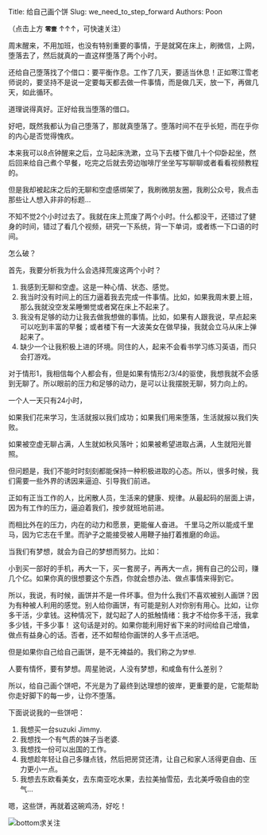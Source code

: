 Title: 给自己画个饼
Slug: we_need_to_step_forward
Authors: Poon

（点击上方 **`零壹`** ↑↑↑，可快速关注）

周末醒来，不用加班，也没有特别重要的事情，于是就窝在床上，刷微信，上网，堕落去了，然后就真的一直这样堕落了两个小时。

还给自己堕落找了个借口：要平衡作息。工作了几天，要适当休息！正如寒江雪老师说的，要坚持不是说一定要每天都去做一件事情，而是做几天，放一下，再做几天，如此循环。

道理说得真好。正好给我当堕落的借口。

好吧，既然我都认为自己堕落了，那就真堕落了。堕落时间不在乎长短，而在乎你的内心是否觉得愧疚。

本来我可以8点钟醒来之后，立马起床洗漱，立马下去楼下做几十个仰卧起坐，然后回来给自己煮个早餐，吃完之后就去旁边咖啡厅坐坐写写聊聊或者看看视频教程的。

但是我却被起床之后的无聊和空虚感绑架了，我刷微朋友圈，我刷公众号，我点击那些让人想入非非的标题...

不知不觉2个小时过去了。我就在床上荒废了两个小时。什么都没干，还错过了健身的时间，错过了看几个视频，研究一下系统，背一下单词，或者练一下口语的时间。

怎么破？

首先，我要分析我为什么会选择荒废这两个小时？

1. 我感到无聊和空虚。这是一种心情、状态、感觉。
2. 我当时没有时间上的压力逼着我去完成一件事情。比如，如果我周末要上班，那么我就没空发呆睡懒觉或者窝在床上不起来了。
3. 我没有足够的动力让我去做我想做的事情。比如，如果有人跟我说，早点起来可以吃到丰富的早餐；或者楼下有一大波美女在做早操，我就会立马从床上弹起来了。
4. 缺少一个让我积极上进的环境。同住的人，起来不会看书学习练习英语，而只会打游戏。

对于情形1，我相信每个人都会有，但是如果有情形2/3/4的驱使，我想我就不会感到无聊了。所以眼前的压力和足够的动力，是可以让我摆脱无聊，努力向上的。

一个人一天只有24小时，

如果我们花来学习，生活就报以我们成功；如果我们用来堕落，生活就报以我们失败。

如果被空虚无聊占满，人生就如秋风落叶；如果被希望进取占满，人生就阳光普照。

但问题是，我们不能时时刻刻都能保持一种积极进取的心态。所以，很多时候，我们需要一些外界的诱因来逼迫、引导我们前进。

正如有正当工作的人，比闲散人员，生活来的健康、规律。从最起码的层面上讲，因为有工作的压力，逼迫着我们，按步就班地前进。

而相比外在的压力，内在的动力和愿景，更能催人奋进。 千里马之所以能成千里马，因为它志在千里。而驴子之能接受被人用鞭子抽打着推磨的命运。

当我们有梦想，就会为自己的梦想而努力。比如：

小到买一部好的手机，再大一下，买一套房子，再再大一点，拥有自己的公司，赚几个亿。如果你真的很想要这个东西，你就会想办法、做点事情来得到它。

所以，我说，有时候，画饼并不是一件坏事。但为什么我们不喜欢被别人画饼？因为有种被人利用的感觉。别人给你画饼，有可能是别人对你别有用心。比如，让你多干活，少拿钱。这种情况下，就勾起了人的抵触情绪：我才不给你多干活，我拿多少钱，干多少事！ 这句话是对的。如果你能利用好省下来的时间给自己增值，做点有益身心的话。否者，还不如帮给你画饼的人多干点活吧。

但是如果你自己给自己画饼，是不无裨益的。我们称之为`梦想`.

人要有情怀，要有梦想。周星驰说，人没有梦想，和咸鱼有什么差别？

所以，给自己画个饼吧，不光是为了最终到达理想的彼岸，更重要的是，它能帮助你走好脚下的每一步，让你不堕落。

下面说说我的一些饼吧：

1. 我想买一台suzuki Jimmy.
2. 我想找一个有气质的妹子当老婆.
3. 我想找一份可以出国的工作。
4. 我想趁年轻让自己多赚点钱，然后把房贷还清，让自己和家人活得更自由、压力更小一点。
5. 我想去东欧看美女，去东南亚吃水果，去拉美抽雪茄，去北美呼吸自由的空气...

嗯，这些饼，再就着这碗鸡汤，好吃！




![bottom求关注](https://mmbiz.qlogo.cn/mmbiz/4nvtcdfOq5YlCGvb34PQjdBC22yOGTOBVC52yRcjkVicxnJ7YcWXQulc8icUB124wxprq0nY4ULiaZffT4P5AGLcg/0?wx_fmt=png)

